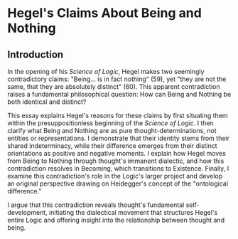# Hegel's Claims About Being and Nothing

## Introduction

In the opening of his *Science of Logic*, Hegel makes two seemingly contradictory claims: "Being... is in fact nothing" (59), yet "they are not the same, that they are absolutely distinct" (60). This apparent contradiction raises a fundamental philosophical question: How can Being and Nothing be both identical and distinct?

This essay explains Hegel's reasons for these claims by first situating them within the presuppositionless beginning of the *Science of Logic*. I then clarify what Being and Nothing are as pure thought-determinations, not entities or representations. I demonstrate that their identity stems from their shared indeterminacy, while their difference emerges from their distinct orientations as positive and negative moments. I explain how Hegel moves from Being to Nothing through thought's immanent dialectic, and how this contradiction resolves in Becoming, which transitions to Existence. Finally, I examine this contradiction's role in the Logic's larger project and develop an original perspective drawing on Heidegger's concept of the "ontological difference."

I argue that this contradiction reveals thought's fundamental self-development, initiating the dialectical movement that structures Hegel's entire Logic and offering insight into the relationship between thought and being.